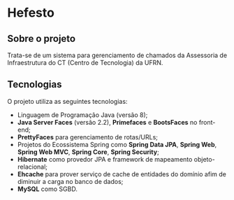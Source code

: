 
# Hefesto

## Sobre o projeto

Trata-se de um sistema para gerenciamento de chamados da Assessoria de Infraestrutura do CT (Centro de Tecnologia) da UFRN.

## Tecnologias

O projeto utiliza as seguintes tecnologias:

- Linguagem de Programação Java (versão 8);
- **Java Server Faces** (versão 2.2), **Primefaces** e **BootsFaces** no front-end;
- **PrettyFaces** para gerenciamento de rotas/URLs;
- Projetos do Ecossistema Spring como **Spring Data JPA**, **Spring Web**, **Spring Web MVC**, **Spring Core**, **Spring Security**;
- **Hibernate** como provedor JPA e framework de mapeamento objeto-relacional;
- **Ehcache** para prover serviço de cache de entidades do domínio afim de diminuir a carga no banco de dados;
- **MySQL** como SGBD.